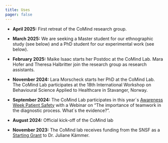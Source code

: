 ```yaml
---
title: Uses
pager: false
---
```


- **April 2025:** First retreat of the CoMind research group.

- **March 2025:** We are seeking a Master student for our ethnographic study (see below) and a PhD student for our experimental work (see below).

- **February 2025:** Maike Isaac starts her Postdoc at the CoMind Lab. Mara Hofer and Theresa Halbritter join the research group as research assistants.

- **November 2024:** Lara Morscheck starts her PhD at the CoMind Lab. The CoMind Lab participates at the 18th International Workshop on Behavioural Science Applied to Healthcare in Stavanger, Norway.

- **September 2024:** The CoMind Lab participates in this year´s [Awareness Week Patient Safety](https://patientensicherheit.ch/aktionswoche-patientensicherheit/ ) with a Webinar on “The importance of teamwork in the diagnostic process. What´s the evidence?”. 

- **August 2024:** Official kick-off of the CoMind lab

- **November 2023:** The CoMind lab receives funding from the SNSF as a [Starting Grant](https://data.snf.ch/grants/grant/218047) to Dr. Juliane Kämmer.

